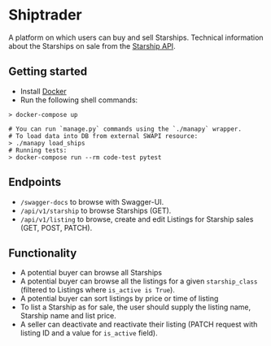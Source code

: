 # Shiptrader

A platform on which users can buy and sell Starships.
Technical information about the Starships on sale from the [Starship
API](https://swapi.co/documentation#starships).

## Getting started

* Install [Docker](https://docs.docker.com/compose/install/#install-compose)
* Run the following shell commands:

```
> docker-compose up

# You can run `manage.py` commands using the `./manapy` wrapper.
# To load data into DB from external SWAPI resource:
> ./manapy load_ships
# Running tests:
> docker-compose run --rm code-test pytest
```

## Endpoints

* `/swagger-docs` to browse with Swagger-UI.
* `/api/v1/starship` to browse Starships (GET).
* `/api/v1/listing` to browse, create and edit Listings for Starship sales (GET, POST, PATCH).

## Functionality

* A potential buyer can browse all Starships
* A potential buyer can browse all the listings for a given `starship_class` (filtered to Listings where `is_active is True`).
* A potential buyer can sort listings by price or time of listing
* To list a Starship as for sale, the user should supply the listing name, Starship name and list price.
* A seller can deactivate and reactivate their listing (PATCH request with listing ID and a value for `is_active` field).
